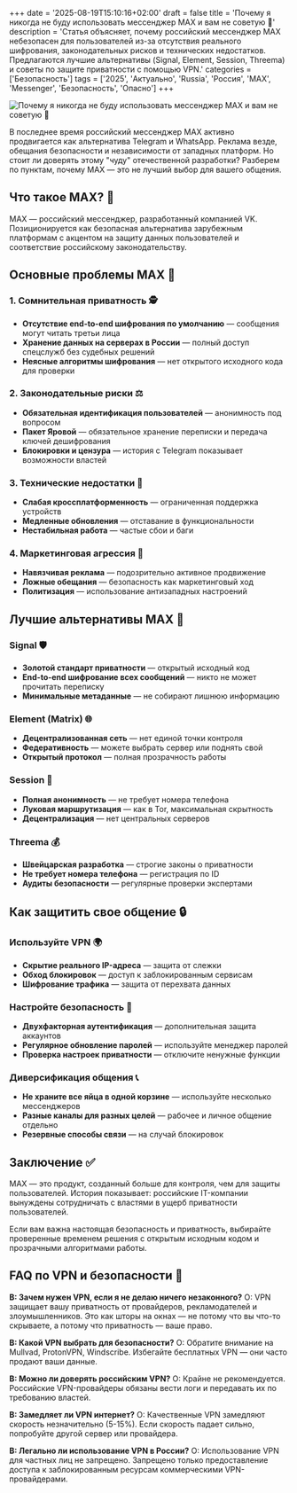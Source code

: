 +++
date = '2025-08-19T15:10:16+02:00'
draft = false
title = 'Почему я никогда не буду использовать мессенджер MAX и вам не советую 🚫'
description = 'Статья объясняет, почему российский мессенджер MAX небезопасен для пользователей из-за отсутствия реального шифрования, законодательных рисков и технических недостатков. Предлагаются лучшие альтернативы (Signal, Element, Session, Threema) и советы по защите приватности с помощью VPN.'
categories = ['Безопасность']
tags = ['2025', 'Актуально', 'Russia', 'Россия', 'MAX', 'Messenger', 'Безопасность', 'Опасно']
+++

![Почему я никогда не буду использовать мессенджер MAX и вам не советую 🚫](https://ladyfly-content.fra1.cdn.digitaloceanspaces.com/46FCB9CF-CA79-4012-B83E-088ECAF11FF0.jpeg)

В последнее время российский мессенджер MAX активно продвигается как альтернатива Telegram и WhatsApp. Реклама везде, обещания безопасности и независимости от западных платформ. Но стоит ли доверять этому "чуду" отечественной разработки? Разберем по пунктам, почему MAX — это не лучший выбор для вашего общения.

## Что такое MAX? 📱

MAX — российский мессенджер, разработанный компанией VK. Позиционируется как безопасная альтернатива зарубежным платформам с акцентом на защиту данных пользователей и соответствие российскому законодательству.

## Основные проблемы MAX 🔴

### 1. Сомнительная приватность 🕵️
- **Отсутствие end-to-end шифрования по умолчанию** — сообщения могут читать третьи лица
- **Хранение данных на серверах в России** — полный доступ спецслужб без судебных решений
- **Неясные алгоритмы шифрования** — нет открытого исходного кода для проверки

### 2. Законодательные риски ⚖️
- **Обязательная идентификация пользователей** — анонимность под вопросом
- **Пакет Яровой** — обязательное хранение переписки и передача ключей дешифрования
- **Блокировки и цензура** — история с Telegram показывает возможности властей

### 3. Технические недостатки 🔧
- **Слабая кроссплатформенность** — ограниченная поддержка устройств
- **Медленные обновления** — отставание в функциональности
- **Нестабильная работа** — частые сбои и баги

### 4. Маркетинговая агрессия 📢
- **Навязчивая реклама** — подозрительно активное продвижение
- **Ложные обещания** — безопасность как маркетинговый ход
- **Политизация** — использование антизападных настроений

## Лучшие альтернативы MAX 🌟

### Signal 🛡️
- **Золотой стандарт приватности** — открытый исходный код
- **End-to-end шифрование всех сообщений** — никто не может прочитать переписку
- **Минимальные метаданные** — не собирают лишнюю информацию

### Element (Matrix) 🌐
- **Децентрализованная сеть** — нет единой точки контроля
- **Федеративность** — можете выбрать сервер или поднять свой
- **Открытый протокол** — полная прозрачность работы

### Session 👤
- **Полная анонимность** — не требует номера телефона
- **Луковая маршрутизация** — как в Tor, максимальная скрытность
- **Децентрализация** — нет центральных серверов

### Threema 💰
- **Швейцарская разработка** — строгие законы о приватности
- **Не требует номера телефона** — регистрация по ID
- **Аудиты безопасности** — регулярные проверки экспертами

## Как защитить свое общение 🔒

### Используйте VPN 🌍
- **Скрытие реального IP-адреса** — защита от слежки
- **Обход блокировок** — доступ к заблокированным сервисам
- **Шифрование трафика** — защита от перехвата данных

### Настройте безопасность 🔐
- **Двухфакторная аутентификация** — дополнительная защита аккаунтов
- **Регулярное обновление паролей** — используйте менеджер паролей
- **Проверка настроек приватности** — отключите ненужные функции

### Диверсификация общения 📞
- **Не храните все яйца в одной корзине** — используйте несколько мессенджеров
- **Разные каналы для разных целей** — рабочее и личное общение отдельно
- **Резервные способы связи** — на случай блокировок

## Заключение ✅

MAX — это продукт, созданный больше для контроля, чем для защиты пользователей. История показывает: российские IT-компании вынуждены сотрудничать с властями в ущерб приватности пользователей. 

Если вам важна настоящая безопасность и приватность, выбирайте проверенные временем решения с открытым исходным кодом и прозрачными алгоритмами работы.

## FAQ по VPN и безопасности 🤔

**В: Зачем нужен VPN, если я не делаю ничего незаконного?**
О: VPN защищает вашу приватность от провайдеров, рекламодателей и злоумышленников. Это как шторы на окнах — не потому что вы что-то скрываете, а потому что приватность — ваше право.

**В: Какой VPN выбрать для безопасности?**
О: Обратите внимание на Mullvad, ProtonVPN, Windscribe. Избегайте бесплатных VPN — они часто продают ваши данные.

**В: Можно ли доверять российским VPN?**
О: Крайне не рекомендуется. Российские VPN-провайдеры обязаны вести логи и передавать их по требованию властей.

**В: Замедляет ли VPN интернет?**
О: Качественные VPN замедляют скорость незначительно (5-15%). Если скорость падает сильно, попробуйте другой сервер или провайдера.

**В: Легально ли использование VPN в России?**
О: Использование VPN для частных лиц не запрещено. Запрещено только предоставление доступа к заблокированным ресурсам коммерческими VPN-провайдерами.
